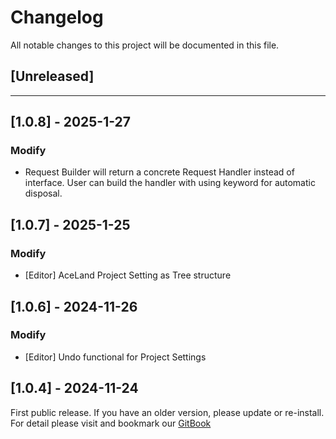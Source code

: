 ﻿# Changelog

All notable changes to this project will be documented in this file.

## [Unreleased]

---

## [1.0.8] - 2025-1-27

### Modify
- Request Builder will return a concrete Request Handler instead of interface. User can build the handler with using keyword for automatic disposal.

## [1.0.7] - 2025-1-25

### Modify
- [Editor] AceLand Project Setting as Tree structure

## [1.0.6] - 2024-11-26

### Modify
- [Editor] Undo functional for Project Settings

## [1.0.4] - 2024-11-24

First public release. If you have an older version, please update or re-install.   
For detail please visit and bookmark our [GitBook](https://aceland-workshop.gitbook.io/aceland-unity-packages/)